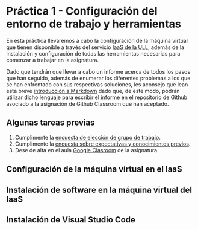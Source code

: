 # Práctica 1 - Configuración del entorno de trabajo y herramientas

En esta práctica llevaremos a cabo la configuración de la máquina virtual que tienen disponible a través
del servicio [IaaS de la ULL](https://iaas.ull.es/), además de la instalación y configuración de todas
las herramientas necesarias para comenzar a trabajar en la asignatura.

Dado que tendrán que llevar a cabo un informe acerca de todos los pasos que han seguido, además de enumerar
los diferentes problemas a los que se han enfrentado con sus respectivas soluciones, les aconsejo que lean
esta breve [introducción a Markdown](https://guides.github.com/features/mastering-markdown/) dado que, de
este modo, podrán utilizar dicho lenguaje para escribir el informe en el repositorio de Github asociado a
la asignación de Github Classroom que han aceptado.

## Algunas tareas previas

1. Cumplimente la [encuesta de elección de grupo de trabajo](https://campusingenieriaytecnologia.ull.es/mod/choicegroup/view.php?id=281122).
2. Cumplimente la [encuesta sobre expectativas y conocimientos previos](https://campusingenieriaytecnologia.ull.es/mod/feedback/view.php?id=281123).
3. Dese de alta en el aula [Google Clasroom](https://campusingenieriaytecnologia.ull.es/mod/assign/view.php?id=281124) de la asignatura.

## Configuración de la máquina virtual en el IaaS

## Instalación de software en la máquina virtual del IaaS

## Instalación de Visual Studio Code